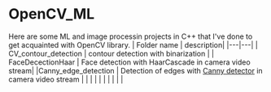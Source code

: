 # OpenCV_ML
Here are some ML and image processin projects in C++ that I've done to get acquainted with OpenCV library.
|  Folder name |   description|
|---|---|
| CV_contour_detection  |  contour detection with binarization |
| FaceDecectionHaar  |   Face detection with HaarCascade in camera video stream|
|Canny_edge_detection   | Detection of edges with [Canny detector](https://en.wikipedia.org/wiki/Canny_edge_detector) in camera video stream |
|   |   |
|   |   |
|   |   |
